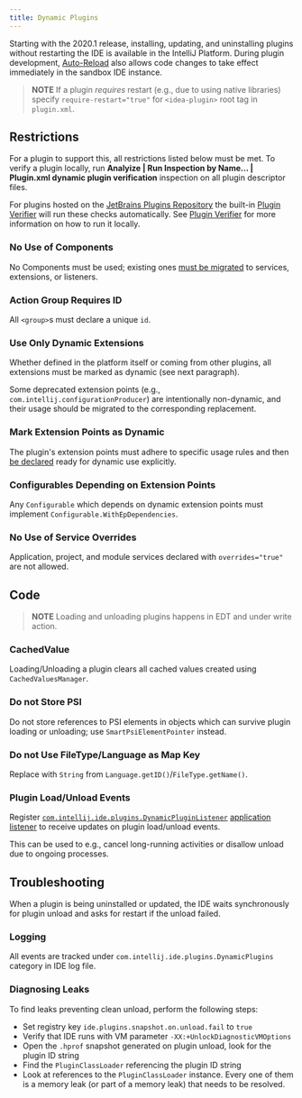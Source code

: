 ```yaml
---
title: Dynamic Plugins
---
```

<!-- Copyright 2000-2020 JetBrains s.r.o. and other contributors. Use of this source code is governed by the Apache 2.0 license that can be found in the LICENSE file. -->

Starting with the 2020.1 release, installing, updating, and uninstalling plugins without restarting the IDE is available in the IntelliJ Platform.
During plugin development, [Auto-Reload](/basics/ide_development_instance.md#enabling-auto-reload) also allows code changes to take effect immediately in the sandbox IDE instance.

> **NOTE** If a plugin _requires_ restart (e.g., due to using native libraries) specify `require-restart="true"` for `<idea-plugin>` root tag in `plugin.xml`.

## Restrictions

For a plugin to support this, all restrictions listed below must be met.
To verify a plugin locally, run **Analyize \| Run Inspection by Name... \| Plugin.xml dynamic plugin verification** inspection on all plugin descriptor files.

For plugins hosted on the [JetBrains Plugins Repository](https://plugins.jetbrains.com) the built-in [Plugin Verifier](https://blog.jetbrains.com/platform/2018/07/plugins-repository-now-integrates-with-the-plugin-verification-tool/) will run these checks automatically.
See [Plugin Verifier](/reference_guide/api_changes_list.md#plugin-verifier) for more information on how to run it locally.

### No Use of Components

No Components must be used; existing ones [must be migrated](plugin_components.md) to services, extensions, or listeners.

### Action Group Requires ID

All `<group>`s must declare a unique `id`.

### Use Only Dynamic Extensions

Whether defined in the platform itself or coming from other plugins, all extensions must be marked as dynamic (see next paragraph).

Some deprecated extension points (e.g., `com.intellij.configurationProducer`) are intentionally non-dynamic, and their usage should be migrated to the corresponding replacement.

### Mark Extension Points as Dynamic

The plugin's extension points must adhere to specific usage rules and then [be declared](plugin_extension_points.md#dynamic-extension-points) ready for dynamic use explicitly.

### Configurables Depending on Extension Points

Any `Configurable` which depends on dynamic extension points must implement `Configurable.WithEpDependencies`.

### No Use of Service Overrides

Application, project, and module services declared with `overrides="true"` are not allowed.

## Code

> **NOTE** Loading and unloading plugins happens in EDT and under write action.

### CachedValue

Loading/Unloading a plugin clears all cached values created using `CachedValuesManager`.

### Do not Store PSI

Do not store references to PSI elements in objects which can survive plugin loading or unloading; use `SmartPsiElementPointer` instead.

### Do not Use FileType/Language as Map Key

Replace with `String` from `Language.getID()`/`FileType.getName()`.

### Plugin Load/Unload Events

Register [`com.intellij.ide.plugins.DynamicPluginListener`](upsource:///platform/platform-impl/src/com/intellij/ide/plugins/DynamicPlugins.kt) [application listener](plugin_listeners.md) to receive updates on plugin load/unload events.

This can be used to e.g., cancel long-running activities or disallow unload due to ongoing processes.

## Troubleshooting

When a plugin is being uninstalled or updated, the IDE waits synchronously for plugin unload and asks for restart if the unload failed.

### Logging

All events are tracked under `com.intellij.ide.plugins.DynamicPlugins` category in IDE log file.

### Diagnosing Leaks

To find leaks preventing clean unload, perform the following steps:

- Set registry key `ide.plugins.snapshot.on.unload.fail` to `true`
- Verify that IDE runs with VM parameter `-XX:+UnlockDiagnosticVMOptions`
- Open the `.hprof` snapshot generated on plugin unload, look for the plugin ID string
- Find the `PluginClassLoader` referencing the plugin ID string
- Look at references to the `PluginClassLoader` instance.
  Every one of them is a memory leak (or part of a memory leak) that needs to be resolved.

